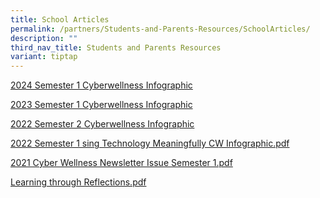 ```yaml
---
title: School Articles
permalink: /partners/Students-and-Parents-Resources/SchoolArticles/
description: ""
third_nav_title: Students and Parents Resources
variant: tiptap
---
```

<p><a href="/files/SAFER_INTERNET_DAY_2024_Cyber_Wellness_Infographic_Term_1.pdf" rel="noopener noreferrer nofollow" target="_blank">2024 Semester 1 Cyberwellness Infographic </a>
</p>
<p><a href="/files/2023%20infographic%20cyberwellness%20semester%201%20v1.pdf" rel="noopener noreferrer nofollow" target="_blank">2023 Semester 1 Cyberwellness Infographic</a>
</p>
<p><a href="/files/2022%20CW%20Infographic%20Term%203%20&amp;%204compressed.pdf" rel="noopener noreferrer nofollow" target="_blank">2022 Semester 2 Cyberwellness Infographic</a>
</p>
<p><a href="/files/Using%20Technology%20Meaningfully%20CW%20Infographic%20Sem%201%202022.pdf" rel="noopener noreferrer nofollow" target="_blank">2022 Semester 1 sing Technology Meaningfully CW Infographic.pdf</a>
</p>
<p><a href="/files/Cyber%20Wellness%20Newsletter%20Issue%202021%20Semester%201.pdf" rel="noopener noreferrer nofollow" target="_blank">2021 Cyber Wellness Newsletter Issue Semester 1.pdf</a>
</p>
<p><a href="/files/Learning%20through%20Reflections.pdf" rel="noopener noreferrer nofollow" target="_blank">Learning through Reflections.pdf</a>
</p>